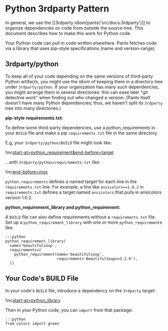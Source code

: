 Python 3rdparty Pattern
=======================

In general, we use the
[[3rdparty idiom|pants('src/docs:3rdparty')]] to organize
dependencies on code from outside the source tree. This document
describes how to make this work for Python code.

Your Python code can pull in code written elsewhere. Pants fetches code
via a library that uses pip-style specifications (name and
version-range).

3rdparty/python
---------------

To keep all of your code depending on the same versions of third-party
Python artifacts, you might use the idiom of keeping them in a directory
tree under `3rdparty/python`. If your organization has many such
dependencies, you might arrange them in several directories: this can
ease later "git detective work" when finding out who changed a version.
(Pants itself doesn't have many Python dependencies; thus, we haven't split its `3rdparty` tree
into many directories.)

**pip-style requirements.txt:**

To define some third-party dependencies, use a
<a pantsref="bdict_python_requirements">python_requirements</a> in your `BUILD`
file and make a pip `requirements.txt` file in the same directory.

E.g, your `3rdparty/python/BUILD` file might look like:

!inc[start-at=python_requirement&end-before=target](../../../../3rdparty/python/BUILD)

...with `3rdparty/python/requirements.txt` like:

!inc[end-before=mox](../../../../3rdparty/python/requirements.txt)

`python_requirements` defines a named target for each line in the
`requirements.txt` line. For example, a line like `ansicolors==1.0.2` in
`requirements.txt` defines a target named `ansicolors` that pulls in
ansicolors version 1.0.2.

**python\_requirement\_library and python\_requirement:**

A `BUILD` file can also define requirements without a `requirements.txt`
file. Set up a
<a pantsref="bdict_python_requirement_library">`python_requirement_library`</a>
with one or more
<a pantsref="bdict_python_requirement">`python_requirement`</a>s
like:

    :::python
    python_requirement_library(
      name='beautifulsoup',
      requirements=[
        python_requirement(name='beautifulsoup',
                           requirement='BeautifulSoup==3.2.0'),
      ])

Your Code's BUILD File
----------------------

In your code's `BUILD` file, introduce a dependency on the `3rdparty`
target:

!inc[start-at=python_library](hello/greet/BUILD)

Then in your Python code, you can `import` from that package:

    :::python
    from colors import green
